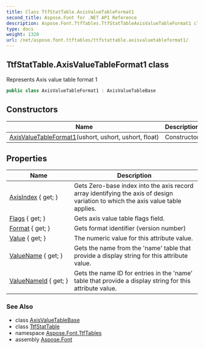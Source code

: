 ```yaml
---
title: Class TtfStatTable.AxisValueTableFormat1
second_title: Aspose.Font for .NET API Reference
description: Aspose.Font.TtfTables.TtfStatTableAxisValueTableFormat1 class. Represents Axis value table format 1
type: docs
weight: 1320
url: /net/aspose.font.ttftables/ttfstattable.axisvaluetableformat1/
---
```

## TtfStatTable.AxisValueTableFormat1 class

Represents Axis value table format 1

```csharp
public class AxisValueTableFormat1 : AxisValueTableBase
```

## Constructors

| Name | Description |
| --- | --- |
| [AxisValueTableFormat1](../../aspose.font.ttftables/ttfstattable.axisvaluetableformat1/.ctor)(ushort, ushort, ushort, float) | Constructor |

## Properties

| Name | Description |
| --- | --- |
| [AxisIndex](../../aspose.font.ttftables/ttfstattable.axisvaluetableformat1/axisindex) { get; } | Gets Zero-base index into the axis record array identifying the axis of design variation to which the axis value table applies. |
| [Flags](../../aspose.font.ttftables/ttfstattable.axisvaluetablebase/flags) { get; } | Gets axis value table flags field. |
| [Format](../../aspose.font.ttftables/ttfstattable.axisvaluetablebase/format) { get; } | Gets format identifier (version number) |
| [Value](../../aspose.font.ttftables/ttfstattable.axisvaluetableformat1/value) { get; } | The numeric value for this attribute value. |
| [ValueName](../../aspose.font.ttftables/ttfstattable.axisvaluetablebase/valuename) { get; } | Gets the name from the 'name' table that provide a display string for this attribute value. |
| [ValueNameId](../../aspose.font.ttftables/ttfstattable.axisvaluetablebase/valuenameid) { get; } | Gets the name ID for entries in the 'name' table that provide a display string for this attribute value. |

### See Also

* class [AxisValueTableBase](../ttfstattable.axisvaluetablebase/)
* class [TtfStatTable](../ttfstattable/)
* namespace [Aspose.Font.TtfTables](../../aspose.font.ttftables/)
* assembly [Aspose.Font](../../)



